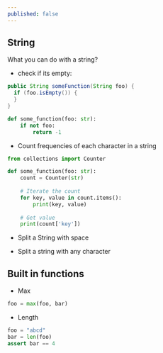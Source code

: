 ```yaml
---
published: false
---
```

## String

What you can do with a string? 

* check if its empty: 

```java
public String someFunction(String foo) {
  if (foo.isEmpty()) {
  }
}
```

```python
def some_function(foo: str):
    if not foo:
        return -1
```

* Count frequencies of each character in a string

```python
from collections import Counter

def some_function(foo: str):
    count = Counter(str)
    
    # Iterate the count
    for key, value in count.items():
        print(key, value)
    
    # Get value
    print(count['key'])

```

* Split a String with space

* Split a string with any character

## Built in functions

* Max 

```python
foo = max(foo, bar)
```

* Length

```python
foo = "abcd"
bar = len(foo)
assert bar == 4
```